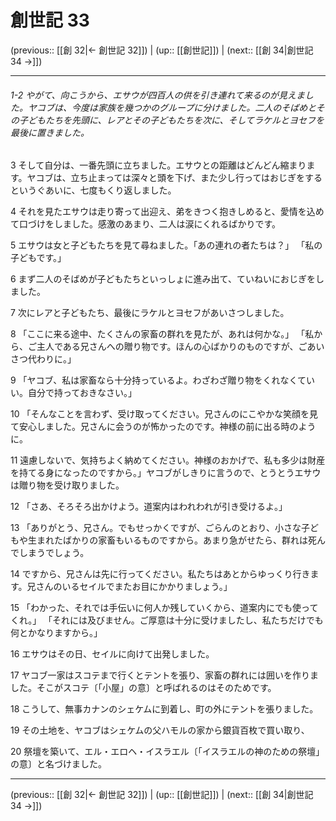 # 創世記 33

(previous:: [[創 32|← 創世記 32]]) | (up:: [[創世記]]) | (next:: [[創 34|創世記 34 →]])

***
###### 1-2 やがて、向こうから、エサウが四百人の供を引き連れて来るのが見えました。ヤコブは、今度は家族を幾つかのグループに分けました。二人のそばめとその子どもたちを先頭に、レアとその子どもたちを次に、そしてラケルとヨセフを最後に置きました。 



3 
そして自分は、一番先頭に立ちました。エサウとの距離はどんどん縮まります。ヤコブは、立ち止まっては深々と頭を下げ、また少し行ってはおじぎをするというぐあいに、七度もくり返しました。 



4 
それを見たエサウは走り寄って出迎え、弟をきつく抱きしめると、愛情を込めて口づけをしました。感激のあまり、二人は涙にくれるばかりです。 



5 
エサウは女と子どもたちを見て尋ねました。「あの連れの者たちは？」 「私の子どもです。」 



6 
まず二人のそばめが子どもたちといっしょに進み出て、ていねいにおじぎをしました。 



7 
次にレアと子どもたち、最後にラケルとヨセフがあいさつしました。 



8 
「ここに来る途中、たくさんの家畜の群れを見たが、あれは何かな。」 「私から、ご主人である兄さんへの贈り物です。ほんの心ばかりのものですが、ごあいさつ代わりに。」 



9 
「ヤコブ、私は家畜なら十分持っているよ。わざわざ贈り物をくれなくていい。自分で持っておきなさい。」 



10 
「そんなことを言わず、受け取ってください。兄さんのにこやかな笑顔を見て安心しました。兄さんに会うのが怖かったのです。神様の前に出る時のように。 



11 
遠慮しないで、気持ちよく納めてください。神様のおかげで、私も多少は財産を持てる身になったのですから。」ヤコブがしきりに言うので、とうとうエサウは贈り物を受け取りました。 



12 
「さあ、そろそろ出かけよう。道案内はわれわれが引き受けるよ。」 



13 
「ありがとう、兄さん。でもせっかくですが、ごらんのとおり、小さな子どもや生まれたばかりの家畜もいるものですから。あまり急がせたら、群れは死んでしまうでしょう。 



14 
ですから、兄さんは先に行ってください。私たちはあとからゆっくり行きます。兄さんのいるセイルでまたお目にかかりましょう。」 



15 
「わかった、それでは手伝いに何人か残していくから、道案内にでも使ってくれ。」 「それには及びません。ご厚意は十分に受けましたし、私たちだけでも何とかなりますから。」 



16 
エサウはその日、セイルに向けて出発しました。 



17 
ヤコブ一家はスコテまで行くとテントを張り、家畜の群れには囲いを作りました。そこがスコテ〔「小屋」の意〕と呼ばれるのはそのためです。 



18 
こうして、無事カナンのシェケムに到着し、町の外にテントを張りました。 



19 
その土地を、ヤコブはシェケムの父ハモルの家から銀貨百枚で買い取り、 



20 
祭壇を築いて、エル・エロヘ・イスラエル〔「イスラエルの神のための祭壇」の意〕と名づけました。

***

(previous:: [[創 32|← 創世記 32]]) | (up:: [[創世記]]) | (next:: [[創 34|創世記 34 →]])
